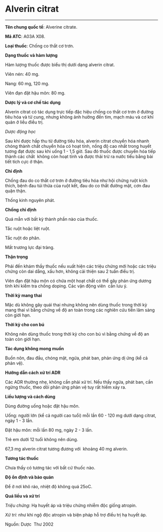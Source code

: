 # Alverin citrat

---

**Tên chung quốc tế**: Alverine citrate.

**Mã ATC**: A03A X08.

**Loại thuốc**: Chống co thắt cơ trơn.

**Dạng thuốc và hàm lượng**

Hàm lượng thuốc được biểu thị dưới dạng alverin citrat.

Viên nén: 40 mg.

Nang: 60 mg, 120 mg.

Viên đạn đặt hậu môn: 80 mg.

**Dược lý và cơ chế tác dụng**

Alverin citrat có tác dụng trực tiếp đặc hiệu chống co thắt cơ trơn ở đường tiêu hóa và tử cung, nhưng không ảnh hưởng đến tim, mạch máu và cơ khí quản ở liều điều trị.

_Dược động học_

Sau khi được hấp thu từ đường tiêu hóa, alverin citrat chuyển hóa nhanh chóng thành chất chuyển hóa có hoạt tính, nồng độ cao nhất trong huyết tương đạt được sau khi uống 1 - 1,5 giờ. Sau đó thuốc được chuyển hóa tiếp thành các chất  không còn hoạt tính và được thải trừ ra nước tiểu bằng bài tiết tích cực ở thận.

**Chỉ định**

Chống đau do co thắt cơ trơn ở đường tiêu hóa như hội chứng ruột kích thích, bệnh đau túi thừa của ruột kết, đau do co thắt đường mật, cơn đau quặn thận.

Thống kinh nguyên phát.

**Chống chỉ định**

Quá mẫn với bất kỳ thành phần nào của thuốc.

Tắc ruột hoặc liệt ruột.

Tắc ruột do phân.

Mất trương lực đại tràng.

**Thận trọng**

Phải đến khám thầy thuốc nếu xuất hiện các triệu chứng mới hoặc các triệu chứng còn dai dẳng, xấu hơn, không cải thiện sau 2 tuần điều trị.

Viên đạn đặt hậu môn có chứa một hoạt chất có thể gây phản ứng dương tính khi kiểm tra chống doping. Các vận động viên  cần lưu ý.

**Thời kỳ mang thai**

Mặc dù không gây quái thai nhưng không nên dùng thuốc trong thời kỳ mang thai vì bằng chứng về độ an toàn trong các nghiên cứu tiền lâm sàng còn giới hạn.

**Thời kỳ cho con bú**

Không nên dùng thuốc trong thời kỳ cho con bú vì bằng chứng về độ an toàn còn giới hạn.

**Tác dụng không mong muốn**

Buồn nôn, đau đầu, chóng mặt, ngứa, phát ban, phản ứng dị ứng (kể cả phản vệ).

**Hướng dẫn cách xử trí ADR**

Các ADR thường nhẹ, không cần phải xử trí. Nếu thấy ngứa, phát ban, cần ngừng thuốc, theo dõi phản ứng phản vệ tuy rất hiếm xảy ra.

**Liều lượng và cách dùng**

Dùng đường uống hoặc đặt hậu môn.

Uống: người lớn (kể cả người cao tuổi) mỗi lần 60 - 120 mg dưới dạng citrat, ngày 1 - 3 lần.

Đặt hậu môn: mỗi lần 80 mg, ngày 2 - 3 lần.

Trẻ em dưới 12 tuổi không nên dùng.

67,3 mg alverin citrat tương đương với  khoảng 40 mg alverin.

**Tương tác thuốc**

Chưa thấy có tương tác với bất cứ thuốc nào.

**Độ ổn định và bảo quản**

Để ở nơi khô ráo, nhiệt độ không quá 25oC.

**Quá liều và xử trí**

_Triệu chứng_: Hạ huyết áp và triệu chứng nhiễm độc giống atropin.

_Xử trí:_ như khi ngộ độc atropin và biện pháp hỗ trợ điều trị hạ huyết áp.

Nguồn: Dược  Thư 2002